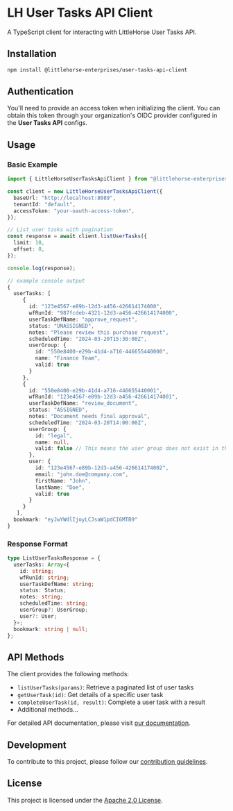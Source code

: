 # LH User Tasks API Client

A TypeScript client for interacting with LittleHorse User Tasks API.

## Installation

```bash
npm install @littlehorse-enterprises/user-tasks-api-client
```

## Authentication

You'll need to provide an access token when initializing the client. You can obtain this token through your organization's OIDC provider configured in the **User Tasks API** configs.

## Usage

### Basic Example

```typescript
import { LittleHorseUserTasksApiClient } from "@littlehorse-enterprises/user-tasks-api-client";

const client = new LittleHorseUserTasksApiClient({
  baseUrl: "http://localhost:8089",
  tenantId: "default",
  accessToken: "your-oauth-access-token",
});

// List user tasks with pagination
const response = await client.listUserTasks({
  limit: 10,
  offset: 0,
});

console.log(response);
```

```typescript
// example console output
{
  userTasks: [
     {
       id: "123e4567-e89b-12d3-a456-426614174000",
       wfRunId: "987fcdeb-4321-12d3-a456-426614174000",
       userTaskDefName: "approve_request",
       status: "UNASSIGNED",
       notes: "Please review this purchase request",
       scheduledTime: "2024-03-20T15:30:00Z",
       userGroup: {
         id: "550e8400-e29b-41d4-a716-446655440000",
         name: "Finance Team",
         valid: true
       }
     },
     {
       id: "550e8400-e29b-41d4-a716-446655440001",
       wfRunId: "123e4567-e89b-12d3-a456-426614174001",
       userTaskDefName: "review_document",
       status: "ASSIGNED",
       notes: "Document needs final approval",
       scheduledTime: "2024-03-20T14:00:00Z",
       userGroup: {
         id: "legal",
         name: null,
         valid: false // This means the user group does not exist in the OIDC provider the api is configured with
       },
       user: {
         id: "123e4567-e89b-12d3-a456-426614174002",
         email: "john.doe@company.com",
         firstName: "John",
         lastName: "Doe",
         valid: true
       }
     }
   ],
  bookmark: "eyJwYWdlIjoyLCJsaW1pdCI6MTB9"
}
```

### Response Format

```typescript
type ListUserTasksResponse = {
  userTasks: Array<{
    id: string;
    wfRunId: string;
    userTaskDefName: string;
    status: Status;
    notes: string;
    scheduledTime: string;
    userGroup?: UserGroup;
    user?: User;
  }>;
  bookmark: string | null;
};
```

## API Methods

The client provides the following methods:

- `listUserTasks(params)`: Retrieve a paginated list of user tasks
- `getUserTask(id)`: Get details of a specific user task
- `completeUserTask(id, result)`: Complete a user task with a result
- Additional methods...

For detailed API documentation, please visit [our documentation](https://littlehorse.dev/docs/overview).

## Development

To contribute to this project, please follow our [contribution guidelines](https://github.com/littlehorse-enterprises/lh-user-tasks-api-client/blob/main/CONTRIBUTING.md).

## License

This project is licensed under the [Apache 2.0 License](LICENSE.md).
